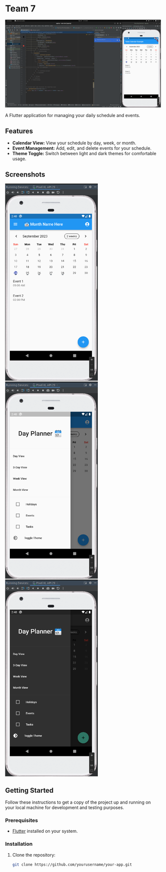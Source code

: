 # Team 7

![App Screenshot](images/img1.png)

A Flutter application for managing your daily schedule and events.

## Features

- **Calendar View:** View your schedule by day, week, or month.
- **Event Management:** Add, edit, and delete events for your schedule.
- **Theme Toggle:** Switch between light and dark themes for comfortable usage.

## Screenshots

<img src="images/img2.png" alt="Screenshot 1" width="300"> <img src="images/img3.png" alt="Screenshot 2" width="300"> <img src="images/img4.png" alt="Screenshot 3" width="300">


## Getting Started

Follow these instructions to get a copy of the project up and running on your local machine for development and testing purposes.

### Prerequisites

- [Flutter](https://flutter.dev/) installed on your system.

### Installation

1. Clone the repository:

   ```bash
   git clone https://github.com/yourusername/your-app.git
